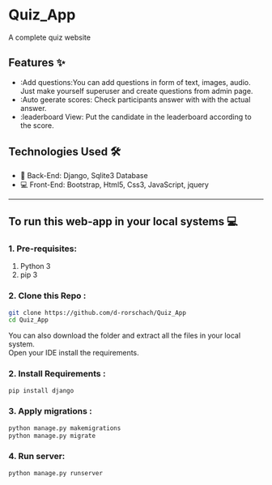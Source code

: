 # Quiz_App
A complete quiz website

## Features :sparkles:
- :Add questions:You can add questions in form of text, images, audio. Just make yourself superuser and create questions from admin page.
- :Auto geerate scores: Check participants answer with with the actual answer.
- :leaderboard View: Put the candidate in the leaderboard according to the score.

## Technologies Used :hammer_and_wrench:
 - :construction: Back-End: Django, Sqlite3 Database
 - :computer: Front-End: Bootstrap, Html5, Css3, JavaScript, jquery

<hr> 

## To run this web-app in your local systems :computer:

### 1. Pre-requisites:
1. Python 3
2. pip 3
### 2. Clone this Repo :
```sh
git clone https://github.com/d-rorschach/Quiz_App
cd Quiz_App
```
You can also download the folder and extract all the files in your local system.<br>
Open your IDE install the requirements.
### 2. Install Requirements :
```sh
pip install django
```
### 3. Apply migrations : 
```sh
python manage.py makemigrations
python manage.py migrate
```
### 4. Run server:
```sh
python manage.py runserver
```
